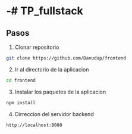 # -# TP_fullstack

## Pasos

1) Clonar repositorio
```bash
git clone https://github.com/Davudap/frontend
```

2) Ir al directorio de la aplicacion
```bash
cd frontend
```

3) Instalar los paquetes de la aplicacion
```bash
npm install
```

4) Dirreccion del servidor backend

```
http://localhost:8080
```